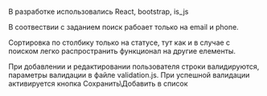 В разработке использовались React, bootstrap, is_js

В соотвествии с заданием поиск рабоает только на email и phone.

Сортировка по столбику только на статусе, тут как и в случае с поиском легко распространить функционал на другие елементы.

При добавлении и редактировании пользователя строки валидируются, параметры валидации в файле validation.js.
При успешной валидации активируется кнопка Сохранить\Добавить в список

